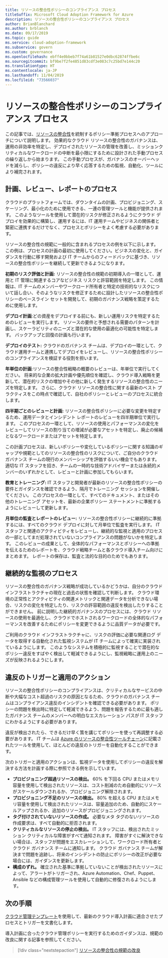 ```yaml
---
title: リソースの整合性ポリシーのコンプライアンス プロセス
titleSuffix: Microsoft Cloud Adoption Framework for Azure
description: リソースの整合性ポリシーのコンプライアンス プロセス
author: BrianBlanchard
ms.author: brblanch
ms.date: 09/17/2019
ms.topic: guide
ms.service: cloud-adoption-framework
ms.subservice: govern
ms.custom: governance
ms.openlocfilehash: ebff4e0bbeb7f74a61b81527e0dbc62874ffbe6c
ms.sourcegitcommit: bf9be7f2fe4851d83cdf3e083c7c25bd7e144c20
ms.translationtype: HT
ms.contentlocale: ja-JP
ms.lasthandoff: 11/04/2019
ms.locfileid: "73566037"
---
```

# <a name="resource-consistency-policy-compliance-processes"></a>リソースの整合性ポリシーのコンプライアンス プロセス

この記事では、[リソースの整合性](./index.md)を統制するポリシー準拠プロセスへのアプローチについて説明します。 効果的なクラウド リソースの整合性のガバナンスは、運用の非効率を特定し、デプロイされたリソースの管理を改善し、ミッションクリティカルなワークロードの中断を最小限にするために設計された手動プロセスの繰り返しから始まります。 この手動プロセスが、ガバナンスのオーバーヘッドを減らし、ポリシーの違反により早く応答するための監視、自動化、ツールにより補完されます。

## <a name="planning-review-and-reporting-processes"></a>計画、レビュー、レポートのプロセス

クラウドのプラットフォームでは、ダウンタイムの計画、プロビジョニング、スケーリング、最小化のために使用できる、一連の管理ツールと機能が提供されます。 このようなツールを使用して潜在的リスクが修正されるようにクラウド デプロイを効果的に構築し、運用するには、IT 運用チームやビジネスの関係者と緊密に連携するだけでなく、プロセスとポリシーをよく考慮する必要があります。

リソースの整合性の規範に一般的に含まれるプロセスの例を以下に示します。 この例は、プロセスの計画の最初に使用してください。ビジネスの変化と、ガイダンスを行動に移す開発および IT チームからのフィードバックに基づき、リソースの整合性ポリシーを継続して更新できるようになります。

**初期のリスク評価と計画:** リソースの整合性の規範の初期導入の一環として、運用と IT 管理に関連するコアなビジネス リスクと許容範囲を特定します。 この情報は、IT チームのメンバーやワークロード所有者と特定の技術的なリスクについて話し合い、そのようなリスクを修正するために設計したリソースの整合性ポリシーのベースライン セットを開発して、初期のガバナンス戦略を策定するために使用します。

**デプロイ計画**:どの資産をデプロイする前にも、新しい運用リスクを特定するためのレビューを実行します。 リソースの要件と予想される需要のパターンを計画し、スケーラビリティのニーズと潜在的な使用の最適化の可能性を特定します。 バックアップと回復の計画も行います。

**デプロイのテスト:** クラウドのガバナンス チームは、デプロイの一環として、クラウド運用チームと連携してデプロイをレビューし、リソースの整合性ポリシーのコンプライアンスを検証する役割を担います。

**年単位の計画**:リソースの整合性戦略の概要のレビューは、年単位で実行してください。 将来的な企業の拡大計画や優先順位を確認し、クラウド導入戦略を更新して、潜在的リスクの増加やその他に新しく発生するリソースの整合性のニーズを特定します。 さらに、クラウド リソースの整合性に関する最新のベスト プラクティスをこの時点で確認して、自社のポリシーとレビューのプロセスに統合します。

**四半期ごとのレビューと計画:** リソースの整合性ポリシーに必要な変更を特定するため、運用データとインシデント レポートのレビューを四半期単位で実行します。 このプロセスの一環として、リソースの使用とパフォーマンスの変化をレビューしてリソースの割り当ての増減が必要なアセットを特定し、廃止の候補となるワークロードまたはアセットを特定します。

この計画プロセスは、新しいポリシーや変化しているポリシーに関する知識のギャップや規範としてのリソースの整合性のリスクについて、ご自分のクラウド ガバナンス チームの現行のメンバーシップを評価するいい機会でもあります。 適切な IT スタッフを招き、チームの一時的な技術アドバイザーまたは永続的メンバーのいずれかとして、レビューと計画に参加してもらいます。

**教育とトレーニング:** IT スタッフと開発者が最新のリソースの整合性ポリシーの要件とガイダンスを確認できるよう、隔月でトレーニング セッションを開催してください。 このプロセスの一環として、すべてのドキュメント、またはその他のトレーニング アセットを、最新の企業ポリシー ステートメントに準拠するようにレビューして更新します。

**月単位の監査とレポートのレビュー:** リソースの整合性ポリシーに継続的に準拠するには、すべてのクラウド デプロイに対して月単位で監査を実行します。 IT スタッフと関連のアクティビティをレビューし、継続的な監視と適用のプロセスの一部としてまだ処理されていないコンプライアンスの問題がないかを特定します。 このレビューの成果として、全体的なパフォーマンスとポリシーへの準拠を伝えるためのレポートを、クラウド戦略チームと各クラウド導入チーム向けにまとめます。 レポートの保存は、監査と法的な目的のためでもあります。

## <a name="ongoing-monitoring-processes"></a>継続的な監視のプロセス

リソースの整合性のガバナンス戦略が成功しているかどうかは、自分のクラウド インフラストラクチャの現在と過去の状態を確認して判断します。 クラウド環境の正常性とアクティビティの関連メトリックと関連データを分析できない場合、リスクの変化を特定したり、リスクの許容範囲の違反を検出したりすることができません。 前に説明した継続的ガバナンスのプロセスには、クラウド リソースの使用を最適化し、クラウドでホストされるワークロードの全体的なパフォーマンスを改善するためにポリシーを変更できるように品質データが必要です。

ご利用のクラウド インフラストラクチャに、リスクの評価に必要な関連ログ データを取得する自動化された監視システムが IT チームによって確実に実装されているようにします。 このようなシステムを積極的に監視することで潜在的なポリシー違反をすばやく検出して軽減できるようにし、監視戦略に運用上のニーズが反映されるようにします。

## <a name="violation-triggers-and-enforcement-actions"></a>違反のトリガーと適用のアクション

リソースの整合性ポリシーのコンプライアンスは、クリティカルなサービスの中断や大幅なコスト超過のリスクの原因となるため、クラウドのガバナンス チームはコンプライアンス違反のインシデントを確認できる必要があります。 ポリシーの問題を検出時に特定して軽減できるよう、問題を報告するために最も適したガバナンス チームのメンバーへの明白なエスカレーション パスが IT スタッフにわかるようにする必要があります。

違反が検出されたら、できるだけ早く策を講じてポリシーを使って再調整する必要があります。 IT チームは [Azure のリソースの整合性ツールチェーン](./toolchain.md)に記載されたツールを使用して、ほとんどの違反のトリガーを自動化することができます。

次のトリガーと適用のアクションは、監視データを使用してポリシーの違反を解決する方法を計画する際に参照できる例を示しています。

- **プロビジョニング超過リソースの検出。** 60% を下回る CPU またはメモリ容量を使用して検出されたリソースは、コスト削減のため自動的にリソースがスケールダウンされるか、プロビジョニング解除されます。
- **プロビジョニング不足のリソースの検出。** 80% を超える CPU またはメモリ容量を使用して検出されたリソースは、容量追加のため、自動的にスケールアップされるか、追加のリソースがプロビジョニングされます。
- **タグ付けされていないリソースの作成。** 必要なメタ タグのないリソースの作成要求は、すべて自動的に拒否されます。
- **クリティカルなリソースの停止の検出。** IT スタッフには、検出されたミッション クリティカルな障害がすべて通知されます。 障害がすぐに解決できない場合は、スタッフが問題をエスカレーションして、ワークロード所有者とクラウド ガバナンス チームに通知します。 クラウド ガバナンス チームが解決まで問題を追跡し、将来のインシデントの防止にポリシーの改正が必要な場合には、ガイダンスを更新します。
- **構成のずれ。** 確立された基準に準拠していないことが検出されたリソースによって、アラートがトリガーされ、Azure Automation、Chef、Puppet、Ansible などの構成管理ツールを使用して自動的に修復されるようにします。

## <a name="next-steps"></a>次の手順

[クラウド管理テンプレート](./template.md)を使用して、最新のクラウド導入計画に適合させたプロセスとトリガーを文書化します。

導入計画に合ったクラウド管理ポリシーを実行するためのガイダンスは、規範の改良に関する記事を参照してください。

> [!div class="nextstepaction"]
> [リソースの整合性の規範の改良](./discipline-improvement.md)
